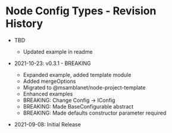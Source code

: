 # Node Config Types - Revision History

- TBD
  - Updated example in readme

- 2021-10-23: v0.3.1 - BREAKING
  - Expanded example, added template module
  - Added mergeOptions
  - Migrated to @msamblanet/node-project-template
  - Enhanced examples
  - BREAKING: Change Config -> IConfig
  - BREAKING: Made BaseConfigurable abstract
  - BREAKING: Made defaults constructor parameter required

- 2021-09-08: Initial Release
